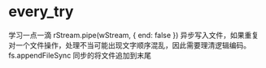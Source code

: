 # every_try
学习一点一滴
rStream.pipe(wStream, { end: false })   异步写入文件，如果重复对一个文件操作，处理不当可能出现文字顺序混乱，因此需要理清逻辑编码。
fs.appendFileSync  同步的将文件追加到末尾
